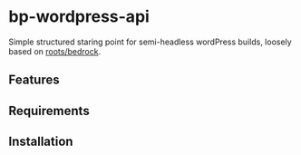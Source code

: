 # bp-wordpress-api
Simple structured staring point for semi-headless wordPress builds, loosely based on [roots/bedrock](https://github.com/roots/bedrock).

## Features


## Requirements


## Installation
